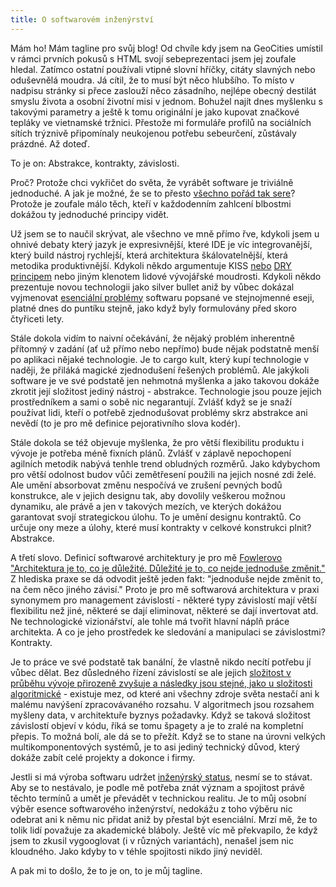 ```yaml
---
title: O softwarovém inženýrství
---
```


Mám ho! Mám tagline pro svůj blog! Od chvíle kdy jsem na GeoCities umístil v rámci prvních pokusů s HTML svojí sebeprezentaci jsem jej zoufale hledal. Zatímco ostatní používali vtipné slovní hříčky, citáty slavných nebo oduševnělá moudra. Já cítil, že to musí být něco hlubšího. To místo v nadpisu stránky si přece zaslouží něco zásadního, nejlépe obecný destilát smyslu života a osobní  životní misi v jednom. Bohužel najít dnes myšlenku s takovými parametry a ještě k tomu originální je jako kupovat značkové tepláky ve vietnamské tržnici. Přestože mi formuláře profilů na sociálních sítích trýznivě připomínaly neukojenou potřebu sebeurčení, zůstávaly prázdné. Až doteď.

To je on: Abstrakce, kontrakty, závislosti.

Proč? Protože chci vykřičet do světa, že vyrábět software je triviálně jednoduché. A jak je možné, že se to přesto [všechno pořád tak sere][fails]? Protože je zoufale málo těch, kteří v každodenním zahlcení blbostmi dokážou ty jednoduché principy vidět.

Už jsem se to naučil skrývat, ale všechno ve mně přímo řve, kdykoli jsem u ohnivé debaty který jazyk je expresivnější, které IDE je víc integrovanější, který build nástroj rychlejší, která architektura škálovatelnější, která metodika produktivnější. Kdykoli někdo argumentuje KISS [nebo][dry] [DRY][abstraction tweet] [principem][repeat tweet] nebo jiným klenotem lidové vývojářské moudrosti. Kdykoli někdo prezentuje novou technologii jako silver bullet aniž by vůbec dokázal vyjmenovat [esenciální problémy][silver] softwaru popsané ve stejnojmenné eseji, platné dnes do puntíku stejně, jako když byly formulovány před skoro čtyřiceti lety.

Stále dokola vidím to naivní očekávání, že nějaký problém inherentně přítomný v zadání (ať už přímo nebo nepřímo) bude nějak podstatně menší po aplikaci nějaké technologie. Je to cargo kult, který kupí technologie v naději, že přiláká magické zjednodušení řešených problémů. Ale jakýkoli software je ve své podstatě jen nehmotná myšlenka a jako takovou dokáže zkrotit její složitost jediný nástroj - abstrakce. Technologie jsou pouze jejich prostředníkem a sami o sobě nic negarantují. Zvlášť když se je snaží používat lidi, kteří o potřebě zjednodušovat problémy skrz abstrakce ani nevědí (to je pro mě definice pejorativního slova kodér).

Stále dokola se též objevuje myšlenka, že pro větší flexibilitu produktu i vývoje je potřeba méně fixních plánů. Zvlášť v záplavě nepochopení agilních metodik nabývá tenhle trend obludných rozměrů. Jako kdybychom pro větší odolnost budov vůči zemětřesení použili na jejich nosné zdi želé. Ale umění ‎absorbovat změnu nespočívá ve zrušení pevných bodů konstrukce, ale v jejich designu tak, aby dovolily veškerou možnou dynamiku, ale právě a jen v takových mezích, ve kterých dokážou garantovat svojí strategickou úlohu. To je umění designu kontraktů. Co určuje ony meze a úlohy, které musí kontrakty v celkové konstrukci plnit? Abstrakce.

A třetí slovo. Definicí softwarové architektury je pro mě [Fowlerovo "Architektura je to, co je důležité. Důležité je to, co nejde jednoduše změnit."][fowler] Z hlediska praxe se dá odvodit ještě jeden fakt: "jednoduše nejde změnit to, na čem něco jiného závisí." Proto je pro mě softwarová architektura v praxi synonymem pro management závislostí - některé typy závislostí mají větší flexibilitu než jiné, některé se dají eliminovat, některé se dají invertovat atd. Ne technologické vizionářství, ale tohle má tvořit hlavní náplň práce architekta. A co je jeho prostředek ke sledování a manipulaci se závislostmi? Kontrakty.

Je to práce ve své podstatě tak banální, že vlastně nikdo necítí potřebu jí vůbec dělat. Bez důsledného řízení závislostí se ale jejich [složitost v průběhu vývoje přirozeně zvyšuje a následky jsou stejné, jako u složitosti algoritmické][dependency hell] - existuje mez, od které ani všechny zdroje světa nestačí ani k malému navýšení zpracovávaného rozsahu. V algoritmech jsou rozsahem myšleny data, v architektuře byznys požadavky. Když se taková složitost závislostí objeví v kódu, říká se tomu špagety a je to zralé na kompletní přepis. To možná bolí, ale dá se to přežít. Když se to stane na úrovni velkých multikomponentových systémů, je to asi jediný technický důvod, který dokáže zabít celé projekty a dokonce i firmy.

Jestli si má výroba softwaru udržet [inženýrský status][atlantic], nesmí se to stávat. Aby se to nestávalo, je podle mě potřeba znát význam a spojitost právě těchto termínů a umět je převádět v technickou realitu. Je to můj osobní výběr esence softwarového inženýrství, nedokážu z toho výběru nic odebrat ani k němu nic přidat aniž by přestal být esenciální. Mrzí mě, že to tolik lidí považuje za akademické bláboly. Ještě víc mě překvapilo, že když jsem to zkusil vygooglovat (i v různých variantách), nenašel jsem nic kloudného. Jako kdyby to v téhle spojitosti nikdo jiný neviděl.

A pak mi to došlo, že to je on, to je můj tagline.

[dependency hell]: https://research.swtch.com/version-sat
[fails]: http://spectrum.ieee.org/static/the-staggering-impact-of-it-systems-gone-wrong
[dry]: http://thereignn.ghost.io/on-dry-and-the-cost-of-wrongful-abstractions/
[abstraction tweet]: https://twitter.com/jessitron/status/619941474902351872
[repeat tweet]: https://twitter.com/jezenthomas/status/776096875648847872
[silver]: http://worrydream.com/refs/Brooks-NoSilverBullet.pdf
[fowler]: http://martinfowler.com/ieeeSoftware/whoNeedsArchitect.pdf
[atlantic]: http://www.theatlantic.com/technology/archive/2015/11/programmers-should-not-call-themselves-engineers/414271/
